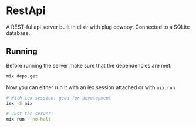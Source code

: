 # RestApi

A REST-ful api server built in elixir with plug cowboy. Connected to a SQLite database.

## Running

Before running the server make sure that the dependencies are met:

```zsh
mix deps.get
```

Now you can either run it with an iex session attached or with `mix.run`

```zsh
# With iex session: good for development
iex -S mix

# Just the server:
mix run --no-halt
```
